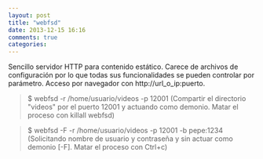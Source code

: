 ```yaml
---
layout: post
title: "webfsd"
date: 2013-12-15 16:16
comments: true
categories: 
---
```

Sencillo servidor HTTP para contenido estático. Carece de archivos de configuración por lo que todas sus funcionalidades se pueden controlar por parámetro. Acceso por navegador con http://url_o_ip:puerto.

>$ webfsd -r /home/usuario/videos -p 12001 (Compartir el directorio "videos" por el puerto 12001 y actuando como demonio. Matar el proceso con killall webfsd) 

>$ webfsd -F -r /home/usuario/videos -p 12001 -b pepe:1234 (Solicitando nombre de usuario y contraseña y sin actuar como demonio [-F]. Matar el proceso con Ctrl+c)

